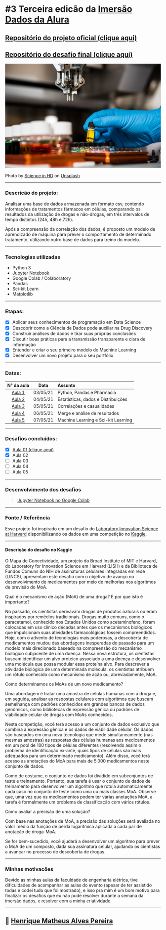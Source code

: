 # #3 Terceira edicão da [Imersão Dados da Alura](https://www.alura.com.br/imersao-dados)

## [Repositório do projeto oficial (clique aqui)](https://github.com/alura-cursos/imersaodados3)

## [Repositório do desafio final (clique aqui)](https://github.com/alura-cursos/imersao-dados-desafio-final)

![](https://github.com/HenriqueMAP/imersao-dados-3-alura/blob/main/biotechnology.jpg?raw=true)

Photo by <a href="https://unsplash.com/@scienceinhd?utm_source=unsplash&utm_medium=referral&utm_content=creditCopyText">Science in HD</a> on <a href="https://unsplash.com/s/photos/data-science?utm_source=unsplash&utm_medium=referral&utm_content=creditCopyText">Unsplash</a>
  

---

### Descricão do projeto:

Analisar uma base de dados armazenada em formato csv, contendo informações de tratamentos fármacos em células, comparando os resultados da utilização de drogas e não-drogas, em três intervalos de tempo distintos (24h, 48h e 72h). 

Após a compreensão da correlação dos dados, é proposto um modelo de aprendizado de máquina para prever o comportamento de determinado tratamento, utilizando outro base de dados para treino do modelo.

---

### Tecnologias utilizadas

- Python 3
- Jupyter Notebook
- Google Colab / Colaboratory
- Pandas
- Sci-kit Learn
- Matplotlib

---

### Etapas:

- [x] Aplicar seus conhecimentos de programação em Data Science
- [x] Descobrir como a Ciência de Dados pode auxiliar na Drug Discovery
- [x] Construir análises de dados e tirar suas próprias conclusões
- [x] Discutir boas práticas para a transmissão transparente e clara de informação
- [x] Entender e criar o seu primeiro modelo de Machine Learning
- [x] Desenvolver um novo projeto para o seu portfólio

---

### Datas:

|N° da aula| Data| Assunto |
:---:|:---:|:----|
| [Aula 1](https://github.com/HenriqueMAP/imersao-dados-3-alura/blob/main/aula1.md) | 03/05/21| Python, Pandas e Pharmacia|
| [Aula 2](https://github.com/HenriqueMAP/imersao-dados-3-alura/blob/main/aula2.md) | 04/05/21| Estatísticas, dados e Distribuições|
| [Aula 3](https://github.com/HenriqueMAP/imersao-dados-3-alura/blob/main/aula3.md) | 05/05/21| Correlações e casualidades|
| [Aula 4](https://github.com/HenriqueMAP/imersao-dados-3-alura/blob/main/aula4.md) | 06/05/21| Merge e análise de resultados|
| [Aula 5](https://github.com/HenriqueMAP/imersao-dados-3-alura/blob/main/aula5.md) | 07/05/21| Machine Learning e Sci-kit Learning|

---

### Desafios concluídos:

- [x] [Aula 01 (clique aqui)](aula1-desafio8.md)
- [x] Aula 02
- [ ] Aula 03
- [ ] Aula 04
- [ ] Aula 05

---

### Desenvolvimento dos desafios

> [Jupyter Notebook no Google Colab](https://github.com/HenriqueMAP/imersao-dados-3-alura/blob/main/Desafios.ipynb)

---

### Fonte / Referência

Esse projeto foi inspirado em um desafio do [Laboratory Innovation Science at Harvard](https://lish.harvard.edu/) disponibilizando os dados em uma competição no [Kaggle](https://www.kaggle.com/c/lish-moa).

---

#### Descrição do desafio no Kaggle

O Mapa de Conectividade, um projeto do Broad Institute of MIT e Harvard, do Laboratory for Innovation Science em Harvard (LISH) e da Biblioteca de Fundos Comuns do NIH de assinaturas celulares integradas em rede (LINCS), apresentam este desafio com o objetivo de avanço no desenvolvimento de medicamentos por meio de melhorias nos algoritmos de previsão do MoA.

Qual é o mecanismo de ação (MoA) de uma droga? E por que isto é importante?

No passado, os cientistas derivavam drogas de produtos naturais ou eram inspirados por remédios tradicionais. Drogas muito comuns, como o paracetamol, conhecido nos Estados Unidos como acetaminofeno, foram colocadas em uso clínico décadas antes que os mecanismos biológicos que impulsionam suas atividades farmacológicas fossem compreendidos. Hoje, com o advento de tecnologias mais poderosas, a descoberta de medicamentos mudou das abordagens inesperadas do passado para um modelo mais direcionado baseado na compreensão do mecanismo biológico subjacente de uma doença. Nessa nova estrutura, os cientistas buscam identificar um alvo proteico associado a uma doença e desenvolver uma molécula que possa modular essa proteína alvo. Para descrever a atividade biológica de uma determinada molécula, os cientistas atribuem um rótulo conhecido como mecanismo de ação ou, abreviadamente, MoA.

Como determinamos os MoAs de um novo medicamento?

Uma abordagem é tratar uma amostra de células humanas com a droga e, em seguida, analisar as respostas celulares com algoritmos que buscam semelhança com padrões conhecidos em grandes bancos de dados genômicos, como bibliotecas de expressão gênica ou padrões de viabilidade celular de drogas com MoAs conhecidos.

Nesta competição, você terá acesso a um conjunto de dados exclusivo que combina a expressão gênica e os dados de viabilidade celular. Os dados são baseados em uma nova tecnologia que mede simultaneamente (nas mesmas amostras) as respostas das células humanas aos medicamentos em um pool de 100 tipos de células diferentes (resolvendo assim o problema de identificação ex-ante, quais tipos de células são mais adequados para um determinado medicamento). Além disso, você terá acesso às anotações do MoA para mais de 5.000 medicamentos neste conjunto de dados.

Como de costume, o conjunto de dados foi dividido em subconjuntos de teste e treinamento. Portanto, sua tarefa é usar o conjunto de dados de treinamento para desenvolver um algoritmo que rotula automaticamente cada caso no conjunto de teste como uma ou mais classes MoA. Observe que, uma vez que os medicamentos podem ter várias anotações MoA, a tarefa é formalmente um problema de classificação com vários rótulos.

Como avaliar a precisão de uma solução?

Com base nas anotações de MoA, a precisão das soluções será avaliada no valor médio da função de perda logarítmica aplicada a cada par de anotação de droga-MoA.

Se for bem-sucedido, você ajudará a desenvolver um algoritmo para prever o MoA de um composto, dada sua assinatura celular, ajudando os cientistas a avançar no processo de descoberta de drogas.

---

### Minhas motivacões

Devido as minhas aulas da faculdade de engenharia elétrica, tive dificuldades de acompanhar as aulas do evento (apesar de ter assistido todas e codei tudo que foi mostrado), e isso pra mim é um bom motivo para finalizar os desafios que eu não pude resolver durante a semana da imersão dados, e resolver com a minha criatividade.

---

## 🦁 [Henrique Matheus Alves Pereira](https://github.com/HenriqueMAP/)
